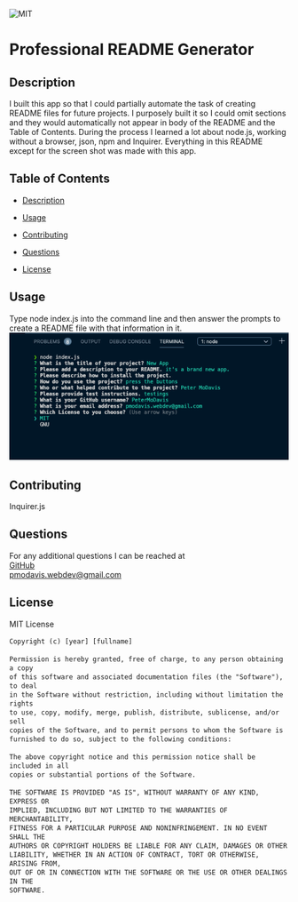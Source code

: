 ![MIT](https://img.shields.io/badge/LICENSE-MIT-green)

# Professional README Generator

## Description

I built this app so that I could partially automate the task of creating README files for future projects. I purposely built it so I could omit sections and they would automatically not appear in body of the README and the Table of Contents. During the process I learned a lot about node.js, working without a browser, json, npm and Inquirer. Everything in this README except for the screen shot was made with this app.

## Table of Contents

- [Description](#description)

- [Usage](#usage)
- [Contributing](#contributing)

- [Questions](#questions)
- [License](#license)

## Usage

Type node index.js into the command line and then answer the prompts to create a README file with that information in it.  
![Image of the App](./images/app.png)

## Contributing

Inquirer.js

## Questions

For any additional questions I can be reached at </br>[GitHub](https://github.com/PeterMoDavis)</br> pmodavis.webdev@gmail.com

## License

MIT License

    Copyright (c) [year] [fullname]

    Permission is hereby granted, free of charge, to any person obtaining a copy
    of this software and associated documentation files (the "Software"), to deal
    in the Software without restriction, including without limitation the rights
    to use, copy, modify, merge, publish, distribute, sublicense, and/or sell
    copies of the Software, and to permit persons to whom the Software is
    furnished to do so, subject to the following conditions:

    The above copyright notice and this permission notice shall be included in all
    copies or substantial portions of the Software.

    THE SOFTWARE IS PROVIDED "AS IS", WITHOUT WARRANTY OF ANY KIND, EXPRESS OR
    IMPLIED, INCLUDING BUT NOT LIMITED TO THE WARRANTIES OF MERCHANTABILITY,
    FITNESS FOR A PARTICULAR PURPOSE AND NONINFRINGEMENT. IN NO EVENT SHALL THE
    AUTHORS OR COPYRIGHT HOLDERS BE LIABLE FOR ANY CLAIM, DAMAGES OR OTHER
    LIABILITY, WHETHER IN AN ACTION OF CONTRACT, TORT OR OTHERWISE, ARISING FROM,
    OUT OF OR IN CONNECTION WITH THE SOFTWARE OR THE USE OR OTHER DEALINGS IN THE
    SOFTWARE.
